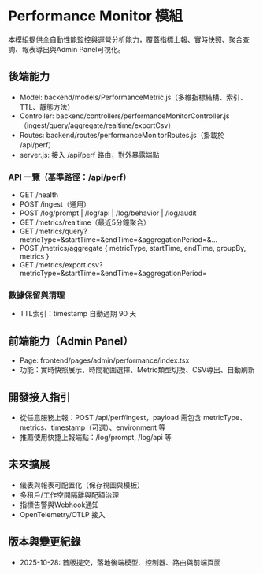 # Performance Monitor 模組

本模組提供全自動性能監控與運營分析能力，覆蓋指標上報、實時快照、聚合查詢、報表導出與Admin Panel可視化。

## 後端能力
- Model: backend/models/PerformanceMetric.js（多維指標結構、索引、TTL、靜態方法）
- Controller: backend/controllers/performanceMonitorController.js（ingest/query/aggregate/realtime/exportCsv）
- Routes: backend/routes/performanceMonitorRoutes.js（掛載於 /api/perf）
- server.js: 接入 /api/perf 路由，對外暴露端點

### API 一覽（基準路徑：/api/perf）
- GET /health
- POST /ingest（通用）
- POST /log/prompt | /log/api | /log/behavior | /log/audit
- GET /metrics/realtime（最近5分鐘聚合）
- GET /metrics/query?metricType=&startTime=&endTime=&aggregationPeriod=&...
- POST /metrics/aggregate { metricType, startTime, endTime, groupBy, metrics }
- GET /metrics/export.csv?metricType=&startTime=&endTime=&aggregationPeriod=

### 數據保留與清理
- TTL索引：timestamp 自動過期 90 天

## 前端能力（Admin Panel）
- Page: frontend/pages/admin/performance/index.tsx
- 功能：實時快照展示、時間範圍選擇、Metric類型切換、CSV導出、自動刷新

## 開發接入指引
- 從任意服務上報：POST /api/perf/ingest，payload 需包含 metricType、metrics、timestamp（可選）、environment 等
- 推薦使用快捷上報端點：/log/prompt, /log/api 等

## 未來擴展
- 儀表與報表可配置化（保存視圖與模板）
- 多租戶/工作空間隔離與配額治理
- 指標告警與Webhook通知
- OpenTelemetry/OTLP 接入

## 版本與變更紀錄
- 2025-10-28: 首版提交，落地後端模型、控制器、路由與前端頁面
